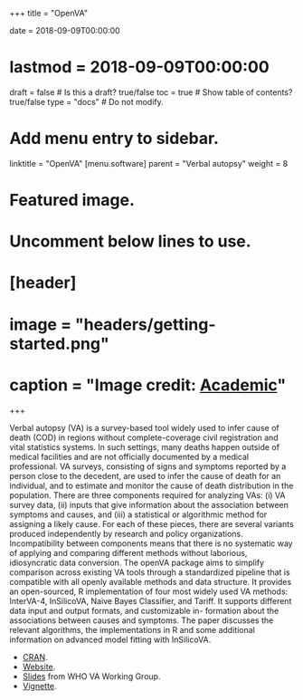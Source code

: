 +++
title = "OpenVA"

date = 2018-09-09T00:00:00
# lastmod = 2018-09-09T00:00:00

draft = false  # Is this a draft? true/false
toc = true  # Show table of contents? true/false
type = "docs"  # Do not modify.

# Add menu entry to sidebar.
linktitle = "OpenVA"
[menu.software]
  parent = "Verbal autopsy"
  weight = 8

# Featured image.
# Uncomment below lines to use.
# [header]
# image = "headers/getting-started.png"
# caption = "Image credit: [**Academic**](https://github.com/gcushen/hugo-academic/)"
+++

Verbal autopsy (VA) is a survey-based tool widely used to infer cause of death (COD) in regions without complete-coverage civil registration and vital statistics systems. In such settings, many deaths happen outside of medical facilities and are not officially documented by a medical professional. VA surveys, consisting of signs and symptoms reported by a person close to the decedent, are used to infer the cause of death for an individual, and to estimate and monitor the cause of death distribution in the population. There are three components required for analyzing VAs: (i) VA survey data, (ii) inputs that give information about the association between symptoms and causes, and (iii) a statistical or algorithmic method for assigning a likely cause. For each of these pieces, there are several variants produced independently by research and policy organizations. Incompatibility between components means that there is no systematic way of applying and comparing different methods without laborious, idiosyncratic data conversion. The openVA package aims to simplify comparison across existing VA tools through a standardized pipeline that is compatible with all openly available methods and data structure. It provides an open-sourced, R implementation of four most widely used VA methods: InterVA-4, InSilicoVA, Naive Bayes Classifier, and Tariff. It supports different data input and output formats, and customizable in- formation about the associations between causes and symptoms. The paper discusses the relevant algorithms, the implementations in R and some additional information on advanced model fitting with InSilicoVA.

+ [CRAN](https://cran.r-project.org/web/packages/openVA/index.htm). 
+ [Website](http://openva.net/). 
+ [Slides](http://zehangli.com/talks/openVA-slides.html) from WHO VA Working Group. 
+ [Vignette](http://zehangli.com/openVA/openVA-vignette_2017.pdf).